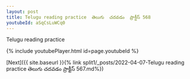 ```yaml
---
layout: post
title: Telugu reading practice  తెలుగు  చదవడం  ప్రాక్టీస్ 568
youtubeId: aSqCsLuWCq0
---
```

 
 
Telugu reading practice
 
 
 
 
 


{% include youtubePlayer.html id=page.youtubeId %}
 
[Next]({{ site.baseurl }}{% link  split1/_posts/2022-04-07-Telugu reading practice  తెలుగు  చదవడం  ప్రాక్టీస్ 567.md%})
 

